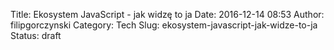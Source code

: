 Title: Ekosystem JavaScript - jak widzę to ja
Date: 2016-12-14 08:53
Author: filipgorczynski
Category: Tech
Slug: ekosystem-javascript-jak-widze-to-ja
Status: draft



